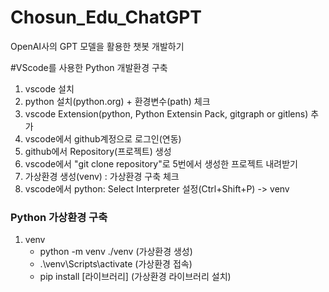 # Chosun_Edu_ChatGPT

OpenAI사의 GPT 모델을 활용한 챗봇 개발하기

#VScode를 사용한 Python 개발환경 구축

1. vscode 설치
2. python 설치(python.org) + 환경변수(path) 체크
3. vscode Extension(python, Python Extensin Pack, gitgraph or gitlens) 추가
4. vscode에서 github계정으로 로그인(연동)
5. github에서 Repository(프로젝트) 생성
6. vscode에서 "git clone repository"로 5번에서 생성한 프로젝트 내려받기
7. 가상환경 생성(venv) : 가상환경 구축 체크
8. vscode에서 python: Select Interpreter 설정(Ctrl+Shift+P) -> venv

### Python 가상환경 구축

1. venv
   - python -m venv ./venv (가상환경 생성)
   - .\venv\Scripts\activate (가상환경 접속)
   - pip install [라이브러리] (가상환경 라이브러리 설치)
